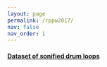 ```yaml
---
layout: page
permalink: /rppw2017/
nav: false
nav_order: 1
---
```


#### <a href="https://drive.google.com/drive/folders/1xH-s8ow-YkA3lVtguhT_KAbc4P5W-Loz?usp=sharing">Dataset of sonified drum loops</a>